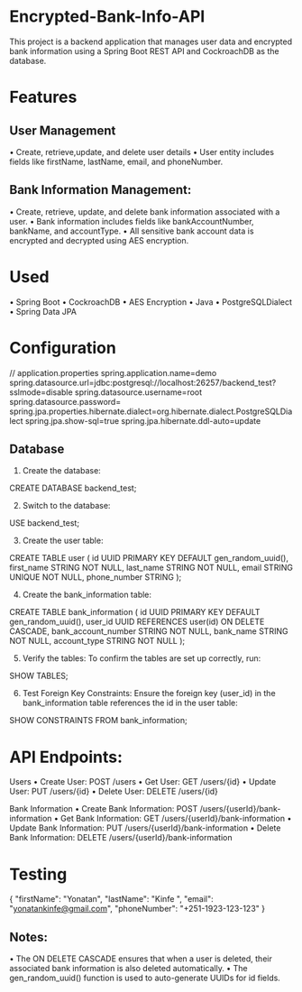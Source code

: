 # Encrypted-Bank-Info-API
This project is a backend application that manages user data and encrypted bank information using a Spring Boot REST API and CockroachDB as the database.
# Features
## User Management
 •  Create, retrieve,update, and delete user details
 •	User entity includes fields like firstName, lastName, email, and phoneNumber.
## Bank Information Management:
 •	Create, retrieve, update, and delete bank information associated with a user.
	•	Bank information includes fields like bankAccountNumber, bankName, and accountType.
	•	All sensitive bank account data is encrypted and decrypted using AES encryption.
# Used
  •	Spring Boot
	•	CockroachDB
	•	AES Encryption
	•	Java
	•	PostgreSQLDialect
	•	Spring Data JPA
 # Configuration 
 // application.properties 
   spring.application.name=demo
    spring.datasource.url=jdbc:postgresql://localhost:26257/backend_test?sslmode=disable
    spring.datasource.username=root
    spring.datasource.password=
    spring.jpa.properties.hibernate.dialect=org.hibernate.dialect.PostgreSQLDialect
    spring.jpa.show-sql=true
spring.jpa.hibernate.ddl-auto=update
## Database 
  1.	Create the database:

CREATE DATABASE backend_test;


2.	Switch to the database:

USE backend_test;


3.	Create the user table:

CREATE TABLE user (
    id UUID PRIMARY KEY DEFAULT gen_random_uuid(),
    first_name STRING NOT NULL,
    last_name STRING NOT NULL,
    email STRING UNIQUE NOT NULL,
    phone_number STRING
);


4.	Create the bank_information table:

CREATE TABLE bank_information (
    id UUID PRIMARY KEY DEFAULT gen_random_uuid(),
    user_id UUID REFERENCES user(id) ON DELETE CASCADE,
    bank_account_number STRING NOT NULL,
    bank_name STRING NOT NULL,
    account_type STRING NOT NULL
);

5.	Verify the tables:
To confirm the tables are set up correctly, run:

SHOW TABLES;


6.	Test Foreign Key Constraints:
Ensure the foreign key (user_id) in the bank_information table references the id in the user table:

SHOW CONSTRAINTS FROM bank_information;

# API Endpoints:

Users
	•	Create User: POST /users
	•	Get User: GET /users/{id}
	•	Update User: PUT /users/{id}
	•	Delete User: DELETE /users/{id}

Bank Information
	•	Create Bank Information: POST /users/{userId}/bank-information
	•	Get Bank Information: GET /users/{userId}/bank-information
	•	Update Bank Information: PUT /users/{userId}/bank-information
	•	Delete Bank Information: DELETE /users/{userId}/bank-information
# Testing 
{
  "firstName": "Yonatan",
  "lastName": "Kinfe ",
  "email": "yonatankinfe@gmail.com",
  "phoneNumber": "+251-1923-123-123"
}

## Notes:
  •	The ON DELETE CASCADE ensures that when a user is deleted, their associated bank information is also deleted automatically.
	•	The gen_random_uuid() function is used to auto-generate UUIDs for id fields.


